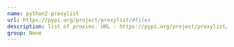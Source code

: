 ```yaml
---
name: python2-proxylist
url: https://pypi.org/project/proxylist/#files
description: list of proxies. URL : https://pypi.org/project/proxylist/#files Groups : None
group: None
---
```

